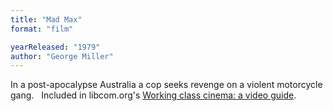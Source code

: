 ```yaml
---
title: "Mad Max"
format: "film"

yearReleased: "1979"
author: "George Miller"
---
```

In a post-apocalypse Australia a cop seeks revenge on a  violent motorcycle gang.
 
Included in libcom.org's <a href="https://libcom.org/library/working-class-cinema-video-guide">Working class cinema: a video guide</a>.